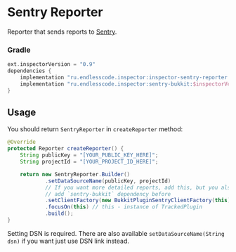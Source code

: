 # Sentry Reporter
Reporter that sends reports to [Sentry](https://sentry.io/).  

### Gradle
```groovy
ext.inspectorVersion = "0.9"
dependencies {
    implementation "ru.endlesscode.inspector:inspector-sentry-reporter:$inspectorVersion"
    implementation "ru.endlesscode.inspector:sentry-bukkit:$inspectorVersion" // If you want BukkitPluginSentryClientFactory
}
```

## Usage
You should return `SentryReporter` in `createReporter` method:
```java
@Override
protected Reporter createReporter() {
    String publicKey = "[YOUR_PUBLIC_KEY_HERE]";
    String projectId = "[YOUR_PROJECT_ID_HERE]";

    return new SentryReporter.Builder()
            .setDataSourceName(publicKey, projectId)
            // If you want more detailed reports, add this, but you also should
            // add `sentry-bukkit` dependency before
            .setClientFactory(new BukkitPluginSentryClientFactory(this))
            .focusOn(this) // this - instance of TrackedPlugin
            .build();
}
```
Setting DSN is required.
There are also available `setDataSourceName(String dsn)` if you want just use DSN link instead.
